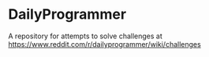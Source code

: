 # DailyProgrammer

A repository for attempts to solve challenges at https://www.reddit.com/r/dailyprogrammer/wiki/challenges
